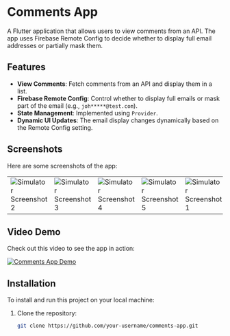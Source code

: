 # Comments App

A Flutter application that allows users to view comments from an API. The app uses Firebase Remote Config to decide whether to display full email addresses or partially mask them.

## Features

- **View Comments**: Fetch comments from an API and display them in a list.
- **Firebase Remote Config**: Control whether to display full emails or mask part of the email (e.g., `joh*****@test.com`).
- **State Management**: Implemented using `Provider`.
- **Dynamic UI Updates**: The email display changes dynamically based on the Remote Config setting.

## Screenshots

Here are some screenshots of the app:

| | | | | |
|---|---|---|---|---|
| ![Simulator Screenshot 2](https://github.com/user-attachments/assets/8fadc374-b566-4409-becb-bac4498e6e74) | ![Simulator Screenshot 3](https://github.com/user-attachments/assets/85141e77-0173-4a05-9a07-6e3f695f0655) | ![Simulator Screenshot 4](https://github.com/user-attachments/assets/a7d4736d-4efb-48d5-ab30-d664e02274f1) | ![Simulator Screenshot 5](https://github.com/user-attachments/assets/393f4137-28d5-426d-86d3-cf1e8877682c) | ![Simulator Screenshot 1](https://github.com/user-attachments/assets/8cb03d03-2a43-45f7-9e99-7d83160f45f8) 

## Video Demo

Check out this video to see the app in action:

[![Comments App Demo](https://github.com/user-attachments/assets/1afd455d-6d23-4ac6-86a6-9e4d4ff69ee0)](https://github.com/user-attachments/assets/1afd455d-6d23-4ac6-86a6-9e4d4ff69ee0)

## Installation

To install and run this project on your local machine:

1. Clone the repository:
   ```bash
   git clone https://github.com/your-username/comments-app.git
